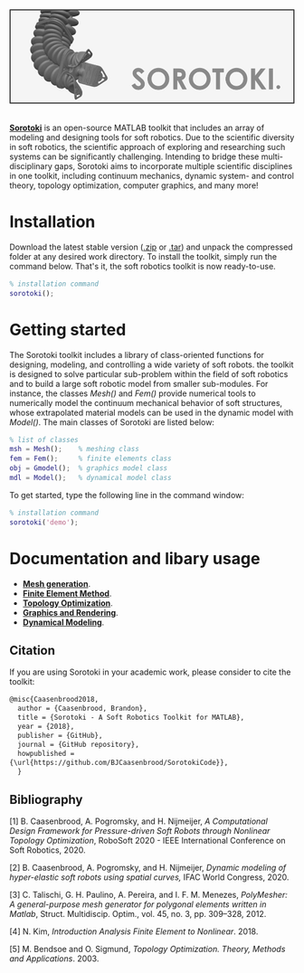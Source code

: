 <script src="https://cdn.mathjax.org/mathjax/latest/MathJax.js?config=TeX-AMS-MML_HTMLorMML" type="text/javascript"></script> 
<div align="center"> <img src="./bin/src/softrobot.png" width="650"> </div> <br/>

[**Sorotoki**](https://bjcaasenbrood.github.io/SorotokiCode/) is an open-source MATLAB toolkit that includes an array of modeling and designing tools for soft robotics. Due to the scientific diversity in soft robotics, the scientific approach of exploring and researching such systems can be significantly challenging. Intending to bridge these multi-disciplinary gaps, Sorotoki aims to incorporate multiple scientific disciplines in one toolkit, including continuum mechanics, dynamic system- and control theory, topology optimization, computer graphics, and many more! 

# Installation
Download the latest stable version ([.zip](https://github.com/BJCaasenbrood/SorotokiCode/zipball/master) or [.tar](https://github.com/BJCaasenbrood/SorotokiCode/tarball/master)) and unpack the compressed folder at any desired work directory. To install the toolkit, simply run the command below. That's it, the soft robotics toolkit is now ready-to-use.
```matlab
% installation command
sorotoki();
```

# Getting started
The Sorotoki toolkit includes a library of class-oriented functions for designing, modeling, and controlling a wide variety of soft robots. the toolkit is designed to solve particular sub-problem within the field of soft robotics and to build a large soft robotic model from smaller sub-modules. For instance, the classes *Mesh()* and *Fem()* provide numerical tools to numerically model the continuum mechanical behavior of soft structures, whose extrapolated material models can be used in the dynamic model with *Model()*. The main classes of Sorotoki are listed below:

```matlab
% list of classes
msh = Mesh();	 % meshing class
fem = Fem();   	 % finite elements class
obj = Gmodel();  % graphics model class
mdl = Model();   % dynamical model class
```

To get started, type the following line in the command window:
```matlab
% installation command
sorotoki('demo');
```

# Documentation and libary usage
* [**Mesh generation**](./bin/Mesh.md). 
* [**Finite Element Method**](./bin/Fem.md).
* [**Topology Optimization**](./bin/Topo.md).
* [**Graphics and Rendering**](./bin/Gmodel.md).
* [**Dynamical Modeling**](./bin/Model.md).


## Citation
If you are using Sorotoki in your academic work, please consider to cite the toolkit:
```
@misc{Caasenbrood2018,
  author = {Caasenbrood, Brandon},
  title = {Sorotoki - A Soft Robotics Toolkit for MATLAB},
  year = {2018},
  publisher = {GitHub},
  journal = {GitHub repository},
  howpublished = {\url{https://github.com/BJCaasenbrood/SorotokiCode}},
  }
```

## Bibliography
[1] B. Caasenbrood, A. Pogromsky, and H. Nijmeijer, *A Computational Design Framework for Pressure-driven Soft Robots through Nonlinear Topology Optimization*, RoboSoft 2020 - IEEE International Conference on Soft Robotics, 2020.

[2] B. Caasenbrood, A. Pogromsky, and H. Nijmeijer, *Dynamic modeling of hyper-elastic soft robots using spatial curves,* IFAC World Congress, 2020.

[3] C. Talischi, G. H. Paulino, A. Pereira, and I. F. M. Menezes, *PolyMesher: A general-purpose mesh generator for polygonal elements written in Matlab*, Struct. Multidiscip. Optim., vol. 45, no. 3, pp. 309–328, 2012.

[4] N. Kim, *Introduction Analysis Finite Element to Nonlinear*. 2018.

[5] M. Bendsoe and O. Sigmund, *Topology Optimization. Theory, Methods and Applications*. 2003.


